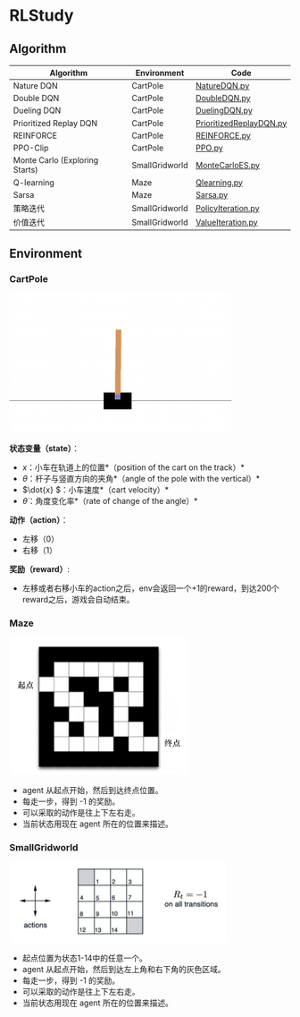 # RLStudy



## Algorithm

| Algorithm                      | Environment    | Code                                                        |
| ------------------------------ | -------------- | ----------------------------------------------------------- |
| Nature DQN                     | CartPole       | [NatureDQN.py](DQN/NatureDQN.py)                            |
| Double DQN                     | CartPole       | [DoubleDQN.py](DQN/DoubleDQN.py)                            |
| Dueling DQN                    | CartPole       | [DuelingDQN.py](DQN/DuelingDQN.py)                          |
| Prioritized Replay DQN         | CartPole       | [PrioritizedReplayDQN.py](DQN/PrioritizedReplayDQN.py)      |
| REINFORCE                      | CartPole       | [REINFORCE.py](PolicyGradient/REINFORCE.py)                 |
| PPO-Clip                       | CartPole       | [PPO.py](PolicyGradient/PPO.py)                             |
| Monte Carlo (Exploring Starts) | SmallGridworld | [MonteCarloES.py](Qtable/MonteCarloES.py)                   |
| Q-learning                     | Maze           | [Qlearning.py](Qtable/Qlearning.py)                         |
| Sarsa                          | Maze           | [Sarsa.py](Qtable/Sarsa.py)                                 |
| 策略迭代                       | SmallGridworld | [PolicyIteration.py](DynamicProgramming/PolicyIteration.py) |
| 价值迭代                       | SmallGridworld | [ValueIteration.py](DynamicProgramming/ValueIteration.py)   |



## Environment

### CartPole

<img src="https://github.com/qishi21/RLStudy/blob/main/.images/image-20220309121426010.png?raw=true" alt="image-20220309121426010" style="zoom:50%;" />

**状态变量（state）**：

- $x$：小车在轨道上的位置*（position of the cart on the track）*
- $\theta$：杆子与竖直方向的夹角*（angle of the pole with the vertical）*
- $\dot{x} $：小车速度*（cart velocity）*
- $\dot{\theta}$：角度变化率*（rate of change of the angle）*

**动作（action）**：

- 左移（0）
- 右移（1）

**奖励（reward）**:

- 左移或者右移小车的action之后，env会返回一个+1的reward，到达200个reward之后，游戏会自动结束。



### Maze

<img src="https://github.com/qishi21/RLStudy/blob/main/.images/image-20220309121917373.png?raw=true" alt="image-20220309121917373" style="zoom:50%;" />

- agent 从起点开始，然后到达终点位置。
- 每走一步，得到 -1 的奖励。
- 可以采取的动作是往上下左右走。
- 当前状态用现在 agent 所在的位置来描述。



### SmallGridworld

<img src="https://github.com/qishi21/RLStudy/blob/main/.images/image-20220309122152339.png?raw=true" alt="image-20220309122152339" style="zoom:50%;" />

- 起点位置为状态1-14中的任意一个。
- agent 从起点开始，然后到达左上角和右下角的灰色区域。
- 每走一步，得到 -1 的奖励。
- 可以采取的动作是往上下左右走。
- 当前状态用现在 agent 所在的位置来描述。
